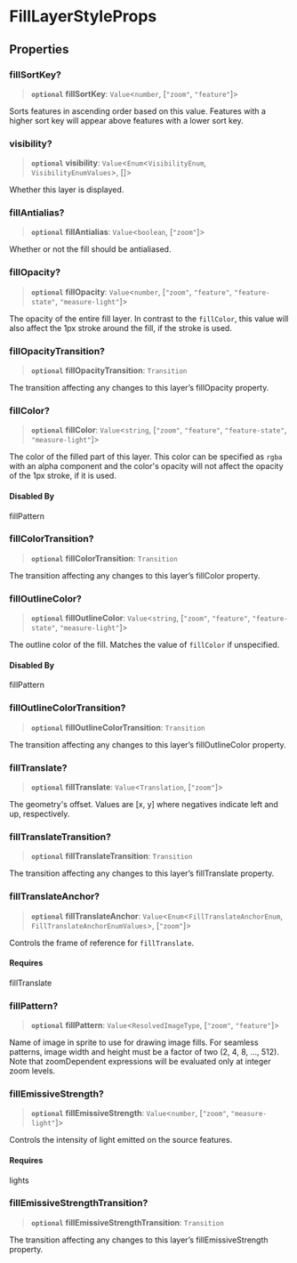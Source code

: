 
# FillLayerStyleProps

## Properties

### fillSortKey?

> **`optional`** **fillSortKey**: `Value`\<`number`, [`"zoom"`, `"feature"`]\>

Sorts features in ascending order based on this value. Features with a higher sort key will appear above features with a lower sort key.


### visibility?

> **`optional`** **visibility**: `Value`\<`Enum`\<`VisibilityEnum`, `VisibilityEnumValues`\>, []\>

Whether this layer is displayed.


### fillAntialias?

> **`optional`** **fillAntialias**: `Value`\<`boolean`, [`"zoom"`]\>

Whether or not the fill should be antialiased.

### fillOpacity?

> **`optional`** **fillOpacity**: `Value`\<`number`, [`"zoom"`, `"feature"`, `"feature-state"`, `"measure-light"`]\>

The opacity of the entire fill layer. In contrast to the `fillColor`, this value will also affect the 1px stroke around the fill, if the stroke is used.


### fillOpacityTransition?

> **`optional`** **fillOpacityTransition**: `Transition`

The transition affecting any changes to this layer’s fillOpacity property.

### fillColor?

> **`optional`** **fillColor**: `Value`\<`string`, [`"zoom"`, `"feature"`, `"feature-state"`, `"measure-light"`]\>

The color of the filled part of this layer. This color can be specified as `rgba` with an alpha component and the color's opacity will not affect the opacity of the 1px stroke, if it is used.

#### Disabled By

fillPattern


### fillColorTransition?

> **`optional`** **fillColorTransition**: `Transition`

The transition affecting any changes to this layer’s fillColor property.

### fillOutlineColor?

> **`optional`** **fillOutlineColor**: `Value`\<`string`, [`"zoom"`, `"feature"`, `"feature-state"`, `"measure-light"`]\>

The outline color of the fill. Matches the value of `fillColor` if unspecified.

#### Disabled By

fillPattern

### fillOutlineColorTransition?

> **`optional`** **fillOutlineColorTransition**: `Transition`

The transition affecting any changes to this layer’s fillOutlineColor property.

### fillTranslate?

> **`optional`** **fillTranslate**: `Value`\<`Translation`, [`"zoom"`]\>

The geometry's offset. Values are [x, y] where negatives indicate left and up, respectively.


### fillTranslateTransition?

> **`optional`** **fillTranslateTransition**: `Transition`

The transition affecting any changes to this layer’s fillTranslate property.


### fillTranslateAnchor?

> **`optional`** **fillTranslateAnchor**: `Value`\<`Enum`\<`FillTranslateAnchorEnum`, `FillTranslateAnchorEnumValues`\>, [`"zoom"`]\>

Controls the frame of reference for `fillTranslate`.

#### Requires

fillTranslate


### fillPattern?

> **`optional`** **fillPattern**: `Value`\<`ResolvedImageType`, [`"zoom"`, `"feature"`]\>

Name of image in sprite to use for drawing image fills. For seamless patterns, image width and height must be a factor of two (2, 4, 8, ..., 512). Note that zoomDependent expressions will be evaluated only at integer zoom levels.

### fillEmissiveStrength?

> **`optional`** **fillEmissiveStrength**: `Value`\<`number`, [`"zoom"`, `"measure-light"`]\>

Controls the intensity of light emitted on the source features.

#### Requires

lights

### fillEmissiveStrengthTransition?

> **`optional`** **fillEmissiveStrengthTransition**: `Transition`

The transition affecting any changes to this layer’s fillEmissiveStrength property.
